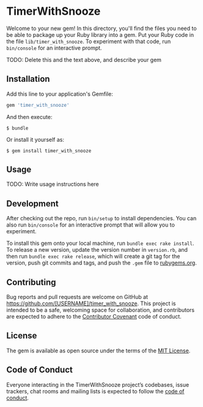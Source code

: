# TimerWithSnooze

Welcome to your new gem! In this directory, you'll find the files you need to be able to package up your Ruby library into a gem. Put your Ruby code in the file `lib/timer_with_snooze`. To experiment with that code, run `bin/console` for an interactive prompt.

TODO: Delete this and the text above, and describe your gem

## Installation

Add this line to your application's Gemfile:

```ruby
gem 'timer_with_snooze'
```

And then execute:

    $ bundle

Or install it yourself as:

    $ gem install timer_with_snooze

## Usage

TODO: Write usage instructions here

## Development

After checking out the repo, run `bin/setup` to install dependencies. You can also run `bin/console` for an interactive prompt that will allow you to experiment.

To install this gem onto your local machine, run `bundle exec rake install`. To release a new version, update the version number in `version.rb`, and then run `bundle exec rake release`, which will create a git tag for the version, push git commits and tags, and push the `.gem` file to [rubygems.org](https://rubygems.org).

## Contributing

Bug reports and pull requests are welcome on GitHub at https://github.com/[USERNAME]/timer_with_snooze. This project is intended to be a safe, welcoming space for collaboration, and contributors are expected to adhere to the [Contributor Covenant](http://contributor-covenant.org) code of conduct.

## License

The gem is available as open source under the terms of the [MIT License](https://opensource.org/licenses/MIT).

## Code of Conduct

Everyone interacting in the TimerWithSnooze project’s codebases, issue trackers, chat rooms and mailing lists is expected to follow the [code of conduct](https://github.com/[USERNAME]/timer_with_snooze/blob/master/CODE_OF_CONDUCT.md).
